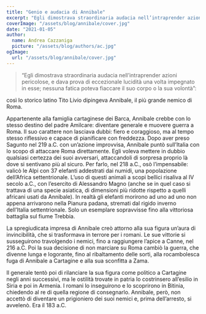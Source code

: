 ```yaml
---
title: "Genio e audacia di Annibale"
excerpt: "Egli dimostrava straordinaria audacia nell’intraprender azioni pericolose, e dava prova di eccezionale lucidità una volta impegnato in esse; nessuna fatica poteva fiaccare il suo corpo o la sua volontà"
coverImage: "/assets/blog/annibale/cover.jpg"
date: "2021-01-05"
author:
  name: Andrea Cazzaniga
  picture: "/assets/blog/authors/ac.jpg"
ogImage:
  url: "/assets/blog/annibale/cover.jpg"
---
```


> “Egli dimostrava straordinaria audacia nell’intraprender azioni pericolose, e dava prova di eccezionale lucidità una volta impegnato in esse; nessuna fatica poteva fiaccare il suo corpo o la sua volontà”:

così lo storico latino Tito Livio dipingeva Annibale, il più grande nemico di Roma.

Appartenente alla famiglia cartaginese dei Barca, Annibale crebbe con lo stesso destino del padre Amilcare: diventare generale e muovere guerra a Roma. Il suo carattere non lasciava dubbi: fiero e coraggioso, ma al tempo stesso riflessivo e capace di pianificare con freddezza.
Dopo aver preso Sagunto nel 219 a.C. con un’azione improvvisa, Annibale puntò sull’Italia con lo scopo di attaccare Roma direttamente. Egli voleva mettere in dubbio qualsiasi certezza dei suoi avversari, attaccandoli di sorpresa proprio là dove si sentivano più al sicuro. Per farlo, nel 218 a.C., osò l’impensabile: valicò le Alpi con 37 elefanti addestrati dai numidi, una popolazione dell’Africa settentrionale. L’uso di questi animali a scopi bellici risaliva al IV secolo a.C., con l’esercito di Alessandro Magno (anche se in quel caso si trattava di una specie asiatica, di dimensioni più ridotte rispetto a quelli africani usati da Annibale). In realtà gli elefanti morirono ad uno ad uno non appena arrivarono nella Pianura padana, stremati dal rigido inverno dell’Italia settentrionale. Solo un esemplare sopravvisse fino alla vittoriosa battaglia sul fiume Trebbia.

La spregiudicata impresa di Annibale creò attorno alla sua figura un’aura di invincibilità, che si trasformava in terrore per i romani. Le sue vittorie si susseguirono travolgendo i nemici, fino a raggiungere l’apice a Canne, nel 216 a.C. Poi la sua decisione di non marciare su Roma cambiò la guerra, che divenne lunga e logorante, fino al ribaltamento delle sorti, alla rocambolesca fuga di Annibale a Cartagine e alla sua sconfitta a Zama.

Il generale tentò poi di rilanciare la sua figura come politico a Cartagine negli anni successivi, ma le ostilità trovate in patria lo costrinsero all’esilio in Siria e poi in Armenia. I romani lo inseguirono e lo scoprirono in Bitinia, chiedendo al re di quella regione di consegnarlo. Annibale, però, non accettò di diventare un prigioniero dei suoi nemici e, prima dell’arresto, si avvelenò. Era il 183 a.C.
